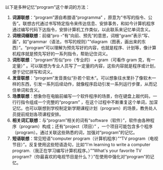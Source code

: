 以下是多种记忆“program”这个单词的方法：
1. **词源联想**：“program”源自希腊语“programma” ，原意为“书写的指令、公告”。联想古代通过书写特定指令来传达信息、安排事务，和如今计算机程序通过编写代码下达指令，安排计算机工作类似，以此联系来记忆单词含义。
2. **词根词缀联想**：前缀“pro -”有“向前、预先”的意思，词根“gram”表示“写、画”，如“grammar（语法，书写的规则）”“diagram（图表，画出来的东西）”。“program”可以理解为预先写好的内容，也就是程序、计划等，像计算机程序就是预先写好的一系列指令，帮助记住词义。
3. **词形联想**：“program”形似“pro（专业的） + gram（可看作 gram 克，有一定量）” 。可以联想为专业人员写了一定量的内容，这些内容就是程序或计划，便于记忆拼写和词义。
4. **发音联想**：“program”发音类似“扑若个软木”。可以想象往水里扑了像软木一样的东西，引发一系列后续动作，就像程序启动引发一系列运行步骤，从而记住单词和含义。
5. **场景联想**：想象你在电脑前编写一个软件程序的场景，你在键盘上敲代码，一行行指令组成一个完整的“program” ，在这个过程中不断重复这个单词，加深记忆。也可以联想到学校制定新学期课程计划（program）的场景，教务处人员提前规划各项课程安排。
6. **相关词汇联想**：与“program”相关的词有“software（软件）”，软件由各种程序（program）构成；还有“project（项目）” ，一个项目可能包含多个程序（program）。通过关联这些熟悉的词，加强对“program”的记忆。
7. **短语联想**：常见短语“computer program（计算机程序）”“TV program（电视节目）”。反复使用这些短语造句，比如“I'm learning to write a computer program.（我正在学习编写计算机程序。）”“What's your favorite TV program?（你最喜欢的电视节目是什么？）”在使用中强化对“program”的记忆。 